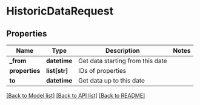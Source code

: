 # HistoricDataRequest

## Properties
Name | Type | Description | Notes
------------ | ------------- | ------------- | -------------
**_from** | **datetime** | Get data starting from this date | 
**properties** | **list[str]** | IDs of properties | 
**to** | **datetime** | Get data up to this date | 

[[Back to Model list]](../README.md#documentation-for-models) [[Back to API list]](../README.md#documentation-for-api-endpoints) [[Back to README]](../README.md)


